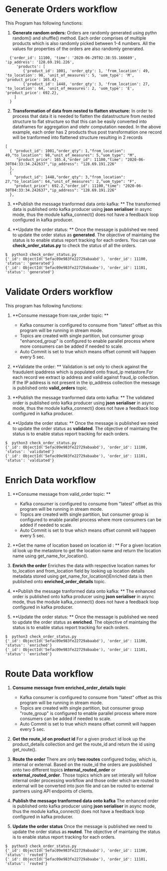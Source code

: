 # Generate Orders workflow
This Program has following functions:
1. **Generate random orders:** 
Orders are randomly generated using pythn random() and shuffle() method. Each order comprises of multiple products which is also randomly picked between 1-4 numbers. All the values for properties of the orders are also randomly generated.
```
  {'order_id': 11100, 'time': '2020-06-29T02:38:55.166689', 'ip_address': '128.69.191.226',
     'products': [
        {'product_id': 1001, 'order_qty': 1, 'from_location': 49, 'to_location': 98, 'unit_of_measures': 5, 'uom_type': 'M', 'product_price': 165.4},
        {'product_id': 1448, 'order_qty': 3, 'from_location': 27, 'to_location': 64, 'unit_of_measures': 2, 'uom_type': 'E', 'product_price': 692.2},
    ]
  }
```
2. **Transformation of data from nested to flatten structure:**
In order to process that data it is needed to flatten the datastructure from nested structure to flat structure so that this can be easily converted into dataframes for aggregation and otehr computation needed. In the above example, each order has 2 products thus post transformation one record will be tranformed into
flattened structure resulting in 2 records
```
[
  { "product_id": 1001,"order_qty": 1,"from_location": 49,"to_location": 98,"unit_of_measures": 5,"uom_type": "M",
     "product_price": 165.4,"order_id": 11100,"time": "2020-06-30T04:33:34.242637","ip_address": "128.69.191.226"
  },
  {
    "product_id": 1448,"order_qty": 3,"from_location": 27,"to_location": 64,"unit_of_measures": 2,"uom_type": "F",
    "product_price": 692.2,"order_id": 11100,"time": "2020-06-30T04:33:34.242637","ip_address": "128.69.191.226"
  },
```

3. **Publish the message tranformed data onto kafka: **
The transformed data is published onto kafka producer using **json serialiser** in async mode, thus the module kafka_connect() does not have a feedback loop configured in kafka producer.

4. **Update the order status: **
Once the message is published we need to update the order status as **generated**. The objective of maintaing the status is to enable status report tracking for each orders.
You can use **check_order_status.py** to check the status of all the orders.
```
$  python3 check_order_status.py
{'_id': ObjectId('5efac09e983fe22729abaabd'), 'order_id': 11100, 'status': 'generated'}
{'_id': ObjectId('5efac09e983fe22729abaabe'), 'order_id': 11101, 'status': 'generated'}
```

# Validate Orders workflow
This program has following functions:

1. **Consume message from raw_order topic: **
    * Kafka consumer is configured to consume from "latest" offset as this program will be running in
   stream mode.
    * Topics are created with single partition, but consumer group "enhanced_group" is configured to enable 
   parallel process where more consumers can be added if needed to scale.
    * Auto Commit is set to true which means offset commit will happen every 5 sec.

2. **Validate the order: **
Validation is set only to check against the fraudulent ipaddress which is populated onto fraud_ip metastore.For each record we extract ip address and valid against fraud_ip collection. If the IP address is not present in the ip_address collection the message is published onto **valid_orders** topic.

3. **Publish the message tranformed data onto kafka: **
The validated order is published onto kafka producer using **json serialiser** in async mode, thus the module kafka_connect() does not have a feedback loop configured in kafka producer.

4. **Update the order status: **
Once the message is published we need to update the order status as **validated**. The objective of maintaing the status is to enable status report tracking for each orders.
```
$  python3 check_order_status.py
{'_id': ObjectId('5efac09e983fe22729abaabd'), 'order_id': 11100, 'status': 'validated'}
{'_id': ObjectId('5efac09e983fe22729abaabe'), 'order_id': 11101, 'status': 'valdiated'}
```
# Enrich Data workflow
1. **Consume message from valid_order topic: **
    * Kafka consumer is configured to consume from "latest" offset as this program will be running in
   stream mode.
    * Topics are created with single partition, but consumer group is configured to enable
   parallel process where more consumers can be added if needed to scale.
    * Auto Commit is set to true which means offset commit will happen every 5 sec.

2. **Get the name of location based on location id : **
For a given location id look up the metastore to get the location name and return the location name using get_name_for_location().

3. **Enrich the order**
Enriches the data with respective location names for to_location and from_location field by looking up location details metadata stored using get_name_for_location()Enriched data is then published onto **enriched_order_details** topic.

4. **Publish the message tranformed data onto kafka: **
The enhanced order is published onto kafka producer using **json serialiser** in async mode, thus the module kafka_connect() does not have a feedback loop configured in kafka producer.

5. **Update the order status: **
Once the message is published we need to update the order status as **enriched**. The objective of maintaing the status is to enable status report tracking for each orders.
```
$  python3 check_order_status.py
{'_id': ObjectId('5efac09e983fe22729abaabd'), 'order_id': 11100, 'status': 'enriched'}
{'_id': ObjectId('5efac09e983fe22729abaabe'), 'order_id': 11101, 'status': 'enriched'}
```
# Route Data workflow
1. **Consume message from enriched_order_details topic**
    * Kafka consumer is configured to consume from "latest" offset as this program will be running in stream mode.
    * Topics are created with single partition, but consumer group "route_group" is configured to enable 
    parallel process where more consumers can be added if needed to scale.
    * Auto Commit is set to true which means offset commit will happen every 5 sec.

2. **Get the route_id on product id**
For a given product id look up the product_details collection and get the route_id and return the id using get_route().

3. **Route the order**
There are only **two routes** configured today, which is, internal or external. Based on the route_id the orders are pusblished onto two different topics **internal_routed_order** or **external_routed_order**. Those topics which are set interally will follow internal order processing workflow and those order which are routed to external will be converted into json file and can be routed to external partners using API endpoints of clients.

4. **Publish the message tranformed data onto kafka**
The enhanced order is published onto kafka producer using **json serialiser** in async mode, thus the module kafka_connect() does not have a feedback loop configured in kafka producer.

5. **Update the order status**
Once the message is published we need to update the order status as **routed**. The objective of maintaing the status is to enable status report tracking for each orders.
```
$  python3 check_order_status.py
{'_id': ObjectId('5efac09e983fe22729abaabd'), 'order_id': 11100, 'status': 'routed'}
{'_id': ObjectId('5efac09e983fe22729abaabe'), 'order_id': 11101, 'status': 'routed'}
```



